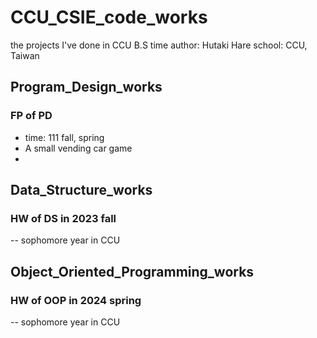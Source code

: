 # CCU_CSIE_code_works
the projects I've done in CCU B.S time
author: Hutaki Hare
school: CCU, Taiwan

## Program_Design_works
### FP of PD
+ time: 111 fall, spring
+ A small vending car game
+ 

## Data_Structure_works
### HW of DS in 2023 fall

-- sophomore year in CCU

## Object_Oriented_Programming_works

### HW of OOP in 2024 spring

-- sophomore year in CCU




